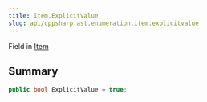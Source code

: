 ```yaml
---
title: Item.ExplicitValue
slug: api/cppsharp.ast.enumeration.item.explicitvalue
---
```

Field in [Item](/api/cppsharp/ast/enumeration/item)

## Summary



```csharp
public bool ExplicitValue = true;
```

